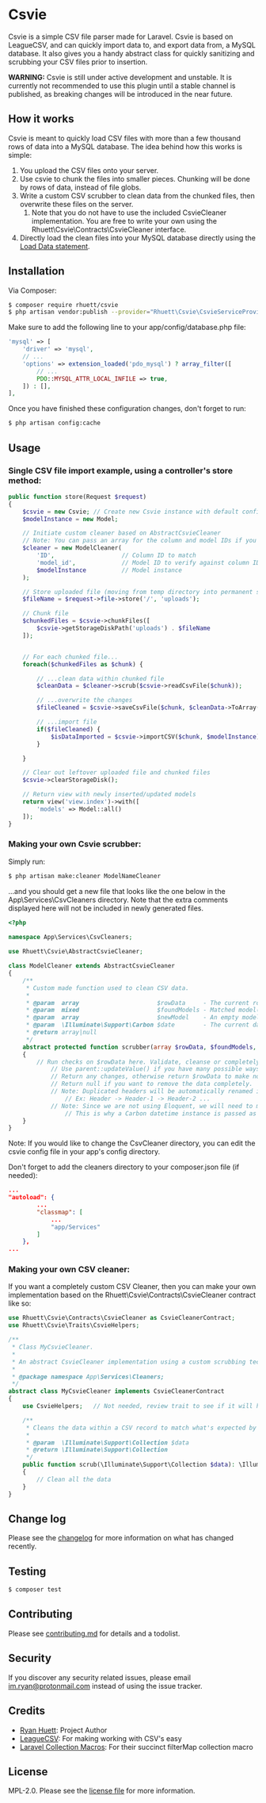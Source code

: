 # Csvie

Csvie is a simple CSV file parser made for Laravel. Csvie is based on LeagueCSV, and can quickly import data to, and export data from, a MySQL database. It also gives you a handy abstract class for quickly sanitizing and scrubbing your CSV files prior to insertion.

**WARNING:** Csvie is still under active development and unstable. It is currently not recommended to use this plugin until a stable channel is published, as breaking changes will be introduced in the near future.

## How it works

Csvie is meant to quickly load CSV files with more than a few thousand rows of data into a MySQL database. The idea behind how this works is simple:
1. You upload the CSV files onto your server.
2. Use csvie to chunk the files into smaller pieces. Chunking will be done by rows of data, instead of file globs.
3. Write a custom CSV scrubber to clean data from the chunked files, then overwrite these files on the server.
   1. Note that you do not have to use the included CsvieCleaner implementation. You are free to write your own using the Rhuett\Csvie\Contracts\CsvieCleaner interface.
4. Directly load the clean files into your MySQL database directly using the [Load Data statement](https://dev.mysql.com/doc/refman/8.0/en/load-data.html).

## Installation

Via Composer:

``` bash
$ composer require rhuett/csvie
$ php artisan vendor:publish --provider="Rhuett\Csvie\CsvieServiceProvider"
```

Make sure to add the following line to your app/config/database.php file:

``` php
'mysql' => [
    'driver' => 'mysql',
    // ...
    'options' => extension_loaded('pdo_mysql') ? array_filter([
        // ...
        PDO::MYSQL_ATTR_LOCAL_INFILE => true,
    ]) : [],
],
```
Once you have finished these configuration changes, don't forget to run:

``` bash
$ php artisan config:cache
```

## Usage

### Single CSV file import example, using a controller's store method:

``` php
public function store(Request $request)
{
    $csvie = new Csvie; // Create new Csvie instance with default configuration
    $modelInstance = new Model;

    // Initiate custom cleaner based on AbstractCsvieCleaner
    // Note: You can pass an array for the column and model IDs if you need to verify against multiple columns instead of one unique identifier
    $cleaner = new ModelCleaner(
        'ID',                   // Column ID to match
        'model_id',             // Model ID to verify against column ID
        $modelInstance          // Model instance
    );

    // Store uploaded file (moving from temp directory into permanent storage)
    $fileName = $request->file->store('/', 'uploads');

    // Chunk file
    $chunkedFiles = $csvie->chunkFiles([
        $csvie->getStorageDiskPath('uploads') . $fileName
    ]);


    // For each chunked file...
    foreach($chunkedFiles as $chunk) {

        // ...clean data within chunked file
        $cleanData = $cleaner->scrub($csvie->readCsvFile($chunk));

        // ...overwrite the changes
        $fileCleaned = $csvie->saveCsvFile($chunk, $cleanData->ToArray());

        // ...import file
        if($fileCleaned) {
            $isDataImported = $csvie->importCSV($chunk, $modelInstance);
        }

    }

    // Clear out leftover uploaded file and chunked files
    $csvie->clearStorageDisk();

    // Return view with newly inserted/updated models
    return view('view.index')->with([
        'models' => Model::all()
    ]);
}
```

### Making your own Csvie scrubber:

Simply run:

``` bash
$ php artisan make:cleaner ModelNameCleaner
```

...and you should get a new file that looks like the one below in the App\Services\CsvCleaners directory. Note that the extra comments displayed here will not be included in newly generated files.

```php
<?php
 
namespace App\Services\CsvCleaners;

use Rhuett\Csvie\AbstractCsvieCleaner;

class ModelCleaner extends AbstractCsvieCleaner
{
    /**
     * Custom made function used to clean CSV data.
     * 
     * @param  array                      $rowData     - The current row of data pulled from your CSV.
     * @param  mixed                      $foundModels - Matched model(s) based on your CSV, otherwise contains null.
     * @param  array                      $newModel    - An empty model indexed with appropriate keys based on your model.
     * @param  \Illuminate\Support\Carbon $date        - The current date used for timestamps.
     * @return array|null
     */
    abstract protected function scrubber(array $rowData, $foundModels, array $newModel, \Illuminate\Support\Carbon $date)
    {
        // Run checks on $rowData here. Validate, cleanse or completely change!
            // Use parent::updateValue() if you have many possible ways to update a single value within $rowData. Check the function for more information.
            // Return any changes, otherwise return $rowData to make no changes.
            // Return null if you want to remove the data completely.
            // Note: Duplicated headers will be automatically renamed in $rowData.
                // Ex: Header -> Header-1 -> Header-2 ...
            // Note: Since we are not using Eloquent, we will need to manage our timestamps manually.
                // This is why a Carbon datetime instance is passed as a parameter.
    }
}
```

Note: If you would like to change the CsvCleaner directory, you can edit the csvie config file in your app's config directory.

Don't forget to add the cleaners directory to your composer.json file (if needed):

```json
...
"autoload": {
        ...
        "classmap": [
            ...
            "app/Services"
        ]
    },
...
```

### Making your own CSV cleaner:

If you want a completely custom CSV Cleaner, then you can make your own implementation based on the Rhuett\Csvie\Contracts\CsvieCleaner contract like so:


```php
use Rhuett\Csvie\Contracts\CsvieCleaner as CsvieCleanerContract;
use Rhuett\Csvie\Traits\CsvieHelpers;

/**
 * Class MyCsvieCleaner.
 * 
 * An abstract CsvieCleaner implementation using a custom scrubbing technique based on your needs.
 *
 * @package namespace App\Services\Cleaners;
 */
abstract class MyCsvieCleaner implements CsvieCleanerContract
{
    use CsvieHelpers;   // Not needed, review trait to see if it will help you.

    /**
     * Cleans the data within a CSV record to match what's expected by the database.
     * 
     * @param  \Illuminate\Support\Collection $data
     * @return \Illuminate\Support\Collection
     */
    public function scrub(\Illuminate\Support\Collection $data): \Illuminate\Support\Collection
    {
        // Clean all the data
    }
}
```

## Change log

Please see the [changelog](changelog.md) for more information on what has changed recently.

## Testing

``` bash
$ composer test
```

## Contributing

Please see [contributing.md](contributing.md) for details and a todolist.

## Security

If you discover any security related issues, please email im.ryan@protonmail.com instead of using the issue tracker.

## Credits

- [Ryan Huett][link-author]: Project Author
- [LeagueCSV][link-leaguecsv]: For making working with CSV's easy
- [Laravel Collection Macros][link-spatie]: For their succinct filterMap collection macro

## License

MPL-2.0. Please see the [license file](license.md) for more information.

[link-author]: https://github.com/im-ryan
[link-leaguecsv]: https://github.com/thephpleague/csv
[link-spatie]: https://github.com/spatie/laravel-collection-macros